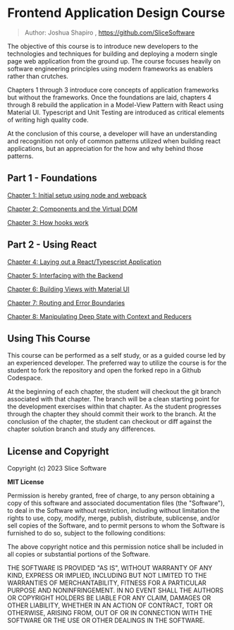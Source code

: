 # Frontend Application Design Course

> Author: Joshua Shapiro , https://github.com/SliceSoftware

The objective of this course is to introduce new developers to the technologies and techniques for building and 
deploying a modern single page web application from the ground up.  The course focuses heavily on software engineering 
principles using modern frameworks as enablers rather than crutches.  

Chapters 1 through 3 introduce core concepts of application frameworks but without the frameworks. Once the foundations are laid, chapters 4 through 8 
rebuild the application in a Model-View Pattern with React using Material UI.  Typescript and Unit Testing are introduced as critical elements of writing 
high quality code. 

At the conclusion of this course, a developer will have an understanding and recognition not only of common patterns utilized when building react 
applications, but an appreciation for the how and why behind those patterns.  

## Part 1 - Foundations
[Chapter 1: Initial setup using node and webpack](chapter1/README.md)

[Chapter 2: Components and the Virtual DOM](chapter2/README.md)

[Chapter 3: How hooks work](chapter3/README.md)

## Part 2 - Using React
[Chapter 4: Laying out a React/Typescript Application](chapter4/README.md)

[Chapter 5: Interfacing with the Backend](chapter5/README.md)

[Chapter 6: Building Views with Material UI](chapter6/README.md)

[Chapter 7: Routing and Error Boundaries](chapter8/README.md)

[Chapter 8: Manipulating Deep State with Context and Reducers ](chapter9/README.md)



## Using This Course

This course can be performed as a self study, or as a guided course led by an
experienced developer.  The preferred way to utilize the course is for the student
to fork the repository and open the forked repo in a Github Codespace.  

At the beginning of each chapter, the student will checkout the git branch associated
with that chapter.  The branch will be a clean starting point for the development
exercises within that chapter.  As the student progresses through the chapter they 
should commit their work to the branch.  At the conclusion of the chapter, the 
student can checkout or diff against the chapter solution branch and study any 
differences. 

## License and Copyright

Copyright (c) 2023 Slice Software

**MIT License**

Permission is hereby granted, free of charge, to any person obtaining a copy
of this software and associated documentation files (the "Software"), to deal
in the Software without restriction, including without limitation the rights
to use, copy, modify, merge, publish, distribute, sublicense, and/or sell
copies of the Software, and to permit persons to whom the Software is
furnished to do so, subject to the following conditions:

The above copyright notice and this permission notice shall be included in all
copies or substantial portions of the Software.

THE SOFTWARE IS PROVIDED "AS IS", WITHOUT WARRANTY OF ANY KIND, EXPRESS OR
IMPLIED, INCLUDING BUT NOT LIMITED TO THE WARRANTIES OF MERCHANTABILITY,
FITNESS FOR A PARTICULAR PURPOSE AND NONINFRINGEMENT. IN NO EVENT SHALL THE
AUTHORS OR COPYRIGHT HOLDERS BE LIABLE FOR ANY CLAIM, DAMAGES OR OTHER
LIABILITY, WHETHER IN AN ACTION OF CONTRACT, TORT OR OTHERWISE, ARISING FROM,
OUT OF OR IN CONNECTION WITH THE SOFTWARE OR THE USE OR OTHER DEALINGS IN THE
SOFTWARE.
